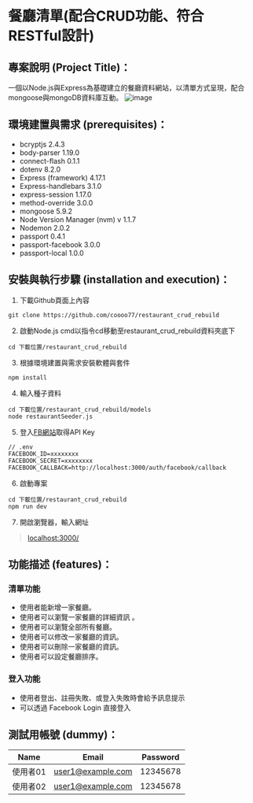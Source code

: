 # 餐廳清單(配合CRUD功能、符合RESTful設計)

## 專案說明 (Project Title)：
一個以Node.js與Express為基礎建立的餐廳資料網站，以清單方式呈現，配合mongoose與mongoDB資料庫互動。
![image](https://i.imgur.com/VqweTuD.png)

## 環境建置與需求 (prerequisites)：
* bcryptjs 2.4.3
* body-parser 1.19.0
* connect-flash 0.1.1
* dotenv 8.2.0
* Express (framework) 4.17.1
* Express-handlebars 3.1.0
* express-session 1.17.0
* method-override 3.0.0
* mongoose 5.9.2
* Node Version Manager (nvm) v 1.1.7
* Nodemon 2.0.2
* passport 0.4.1
* passport-facebook 3.0.0
* passport-local 1.0.0

## 安裝與執行步驟 (installation and execution)：
1. 下載Github頁面上內容
```console
git clone https://github.com/coooo77/restaurant_crud_rebuild
```
2. 啟動Node.js cmd以指令cd移動至restaurant_crud_rebuild資料夾底下
```console
cd 下載位置/restaurant_crud_rebuild
```
3. 根據環境建置與需求安裝軟體與套件
```console
npm install
```
4. 輸入種子資料
```console
cd 下載位置/restaurant_crud_rebuild/models
node restaurantSeeder.js
```

5. 登入[FB網站](https://developers.facebook.com/)取得API Key
```console
// .env
FACEBOOK_ID=xxxxxxxx
FACEBOOK_SECRET=xxxxxxxx
FACEBOOK_CALLBACK=http://localhost:3000/auth/facebook/callback
```

6. 啟動專案
```console
cd 下載位置/restaurant_crud_rebuild
npm run dev
```
7. 開啟瀏覽器，輸入網址
> [localhost:3000/](https://localhost:3000/)

## 功能描述 (features)：
### 清單功能
* 使用者能新增一家餐廳。
* 使用者可以瀏覽一家餐廳的詳細資訊 。
* 使用者可以瀏覽全部所有餐廳。
* 使用者可以修改一家餐廳的資訊。
* 使用者可以刪除一家餐廳的資訊。
* 使用者可以設定餐廳排序。
### 登入功能
* 使用者登出、註冊失敗、或登入失敗時會給予訊息提示
* 可以透過 Facebook Login 直接登入


## 測試用帳號 (dummy)：
|Name      |Email               |Password       |
|:--------:|:------------------:|:-------------:|
|使用者01   |user1@example.com   |12345678       |
|使用者02   |user1@example.com   |12345678       |